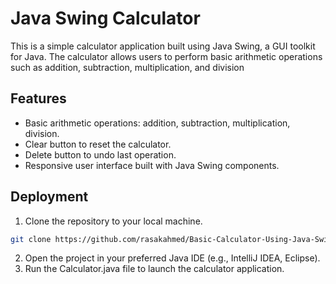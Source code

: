 # Java Swing Calculator
This is a simple calculator application built using Java Swing, a GUI toolkit for Java. The calculator allows users to perform basic arithmetic operations such as addition, subtraction, multiplication, and division
## Features

- Basic arithmetic operations: addition, subtraction, multiplication, division.
- Clear button to reset the calculator.
- Delete button to undo last operation.
- Responsive user interface built with Java Swing components.


## Deployment

1. Clone the repository to your local machine.

```bash
git clone https://github.com/rasakahmed/Basic-Calculator-Using-Java-Swing.git
```
2. Open the project in your preferred Java IDE (e.g., IntelliJ IDEA, Eclipse).
3. Run the Calculator.java file to launch the calculator application.

